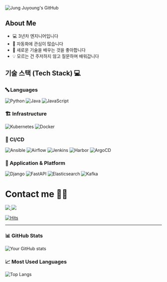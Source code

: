 <img src="https://capsule-render.vercel.app/api?type=transparent&fontColor=F5C0CA&text=Jung%20Juyoung's%20GitHub%20&height=150&fontSize=60&descAlignY=75&descAlign=60" alt="Jung Juyoung's GitHub">


## About Me
- 💻 3년차 엔지니어입니다
- 🤖 자동화에 관심이 많습니다
- 🌱 새로운 기술을 배우는 것을 좋아합니다
- 💡 모르는 건 주저하지 않고 질문하며 배워갑니다

## 기술 스택 (Tech Stack) 💻

### 🔤 Languages
![Python](https://img.shields.io/badge/Python-3776AB?style=for-the-badge&logo=python&logoColor=white)
![Java](https://img.shields.io/badge/Java-ED8B00?style=for-the-badge&logo=openjdk&logoColor=white)
![JavaScript](https://img.shields.io/badge/JavaScript-F7DF1E?style=for-the-badge&logo=javascript&logoColor=black)

### 🏗️ Infrastructure
![Kubernetes](https://img.shields.io/badge/Kubernetes-326CE5?style=for-the-badge&logo=kubernetes&logoColor=white)
![Docker](https://img.shields.io/badge/Docker-2496ED?style=for-the-badge&logo=docker&logoColor=white)

### 🔄 CI/CD
![Ansible](https://img.shields.io/badge/Ansible-000000?style=for-the-badge&logo=ansible&logoColor=white)
![Airflow](https://img.shields.io/badge/Airflow-017CEE?style=for-the-badge&logo=apache-airflow&logoColor=white)
![Jenkins](https://img.shields.io/badge/Jenkins-D24939?style=for-the-badge&logo=jenkins&logoColor=white)
![Harbor](https://img.shields.io/badge/Harbor-60B932?style=for-the-badge&logo=harbor&logoColor=white)
![ArgoCD](https://img.shields.io/badge/ArgoCD-EF7B4D?style=for-the-badge&logo=argo&logoColor=white)

### 🚀 Application & Platform
![Django](https://img.shields.io/badge/Django-092E20?style=for-the-badge&logo=django&logoColor=white)
![FastAPI](https://img.shields.io/badge/FastAPI-009688?style=for-the-badge&logo=fastapi&logoColor=white)
![Elasticsearch](https://img.shields.io/badge/Elasticsearch-005571?style=for-the-badge&logo=elasticsearch&logoColor=white)
![Kafka](https://img.shields.io/badge/Apache_Kafka-231F20?style=for-the-badge&logo=apache-kafka&logoColor=white)

# Contact me 🧑‍💻

<div align="left">
    <a href="https://juyoung-jung.tistory.com/">
        <img src="https://img.shields.io/badge/Tistory-000000?style=for-the-badge&logo=Tistory&logoColor=white">
    </a>
    <a href="mailto:jungjuyoung1314@gmail.com">
        <img src="https://img.shields.io/badge/Gmail-EA4335?style=for-the-badge&logo=Gmail&logoColor=white">
    </a>
</div>

[![Hits](https://hits.seeyoufarm.com/api/count/incr/badge.svg?url=https%3A%2F%2Fgithub.com%2Fjeong-juyoung&count_bg=%23000000&title_bg=%23000000&icon=github.svg&icon_color=%23FFFFFF&title=GitHub&edge_flat=false)](https://hits.seeyoufarm.com)

---

### 📊 GitHub Stats
![Your GitHub stats](https://github-readme-stats.vercel.app/api?username=jeong-juyoung&show_icons=true&theme=radical)

### 📈 Most Used Languages
![Top Langs](https://github-readme-stats.vercel.app/api/top-langs/?username=jeong-juyoung&layout=compact&theme=radical)
